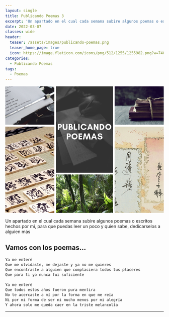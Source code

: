 ```yaml
---
layout: single
title: Publicando Poemas 3
excerpt: 'Un apartado en el cual cada semana subire algunos poemas o escritos hechos por mí, para que puedas leer un poco y quien sabe, dedicarselos a alguien más'
date: 2022-03-07
classes: wide
header:
  teaser: /assets/images/publicando-poemas.png
  teaser_home_page: true
  icon: https://image.flaticon.com/icons/png/512/1255/1255982.png?w=740
categories:
  - Publicando Poemas
tags:
  - Poemas
---
```


![](/assets/images/publicando-poemas.png)

Un apartado en el cual cada semana subire algunos poemas o escritos hechos por mí, para que puedas leer un poco y quien sabe, dedicarselos a alguien más

## Vamos con los poemas...

```
Ya me enteré
Que me olvidaste, me dejaste y ya no me quieres
Que encontraste a alguien que complaciera todos tus placeres
Que para ti yo nunca fui suficiente

Ya me enteré
Que todos estos años fueron pura mentira
No te acercaste a mí por la forma en que me reía
Ni por mi forma de ser ni mucho menos por mi alegría
Y ahora solo me queda caer en la triste melancolía
```

---
